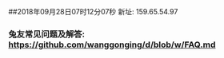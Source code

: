##2018年09月28日07时12分07秒 新址: 159.65.54.97
### 兔友常见问题及解答: https://github.com/wanggonging/d/blob/w/FAQ.md

